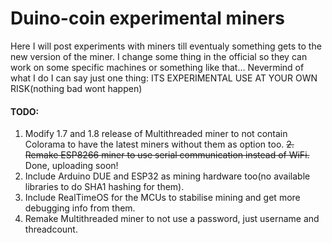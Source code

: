 # Duino-coin experimental miners

Here I will post experiments with miners till eventualy something gets to the new version of the miner. I change some thing in the official
so they can work on some specific machines or something like that... Nevermind of what I do I can say just one thing: 
ITS EXPERIMENTAL USE AT YOUR OWN RISK(nothing bad wont happen)

#### TODO: #
1. Modify 1.7 and 1.8 release of Multithreaded miner to not contain Colorama to have the latest miners without them as option too.
~~2. Remake ESP8266 miner to use serial communication instead of WiFi.~~ Done, uploading soon!
3. Include Arduino DUE and ESP32 as mining hardware too(no available libraries to do SHA1 hashing for them).
4. Include RealTimeOS for the MCUs to stabilise mining and get more debugging info from them.
5. Remake Multithreaded miner to not use a password, just username and threadcount.

